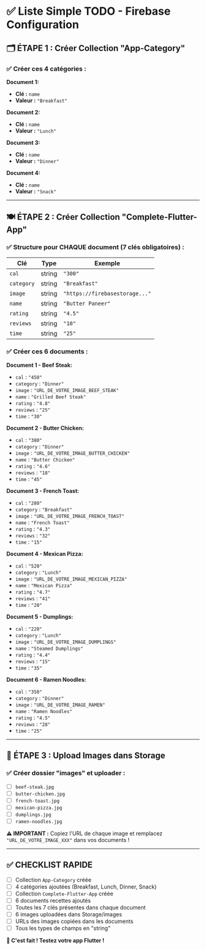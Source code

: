 # ✅ Liste Simple TODO - Firebase Configuration

## 🗂️ ÉTAPE 1 : Créer Collection "App-Category"

### ✅ Créer ces 4 catégories :

**Document 1:**
- **Clé :** `name`
- **Valeur :** `"Breakfast"`

**Document 2:**
- **Clé :** `name` 
- **Valeur :** `"Lunch"`

**Document 3:**
- **Clé :** `name`
- **Valeur :** `"Dinner"`

**Document 4:**
- **Clé :** `name`
- **Valeur :** `"Snack"`

---

## 🍽️ ÉTAPE 2 : Créer Collection "Complete-Flutter-App"

### ✅ Structure pour CHAQUE document (7 clés obligatoires) :

| Clé | Type | Exemple |
|-----|------|---------|
| `cal` | string | `"300"` |
| `category` | string | `"Breakfast"` |
| `image` | string | `"https://firebasestorage..."` |
| `name` | string | `"Butter Paneer"` |
| `rating` | string | `"4.5"` |
| `reviews` | string | `"10"` |
| `time` | string | `"25"` |

### ✅ Créer ces 6 documents :

**Document 1 - Beef Steak:**
- `cal` : `"450"`
- `category` : `"Dinner"`
- `image` : `"URL_DE_VOTRE_IMAGE_BEEF_STEAK"`
- `name` : `"Grilled Beef Steak"`
- `rating` : `"4.8"`
- `reviews` : `"25"`
- `time` : `"30"`

**Document 2 - Butter Chicken:**
- `cal` : `"380"`
- `category` : `"Dinner"`
- `image` : `"URL_DE_VOTRE_IMAGE_BUTTER_CHICKEN"`
- `name` : `"Butter Chicken"`
- `rating` : `"4.6"`
- `reviews` : `"18"`
- `time` : `"45"`

**Document 3 - French Toast:**
- `cal` : `"280"`
- `category` : `"Breakfast"`
- `image` : `"URL_DE_VOTRE_IMAGE_FRENCH_TOAST"`
- `name` : `"French Toast"`
- `rating` : `"4.3"`
- `reviews` : `"32"`
- `time` : `"15"`

**Document 4 - Mexican Pizza:**
- `cal` : `"520"`
- `category` : `"Lunch"`
- `image` : `"URL_DE_VOTRE_IMAGE_MEXICAN_PIZZA"`
- `name` : `"Mexican Pizza"`
- `rating` : `"4.7"`
- `reviews` : `"41"`
- `time` : `"20"`

**Document 5 - Dumplings:**
- `cal` : `"220"`
- `category` : `"Lunch"`
- `image` : `"URL_DE_VOTRE_IMAGE_DUMPLINGS"`
- `name` : `"Steamed Dumplings"`
- `rating` : `"4.4"`
- `reviews` : `"15"`
- `time` : `"35"`

**Document 6 - Ramen Noodles:**
- `cal` : `"350"`
- `category` : `"Dinner"`
- `image` : `"URL_DE_VOTRE_IMAGE_RAMEN"`
- `name` : `"Ramen Noodles"`
- `rating` : `"4.5"`
- `reviews` : `"28"`
- `time` : `"25"`

---

## 📁 ÉTAPE 3 : Upload Images dans Storage

### ✅ Créer dossier "images" et uploader :

- [ ] `beef-steak.jpg`
- [ ] `butter-chicken.jpg`
- [ ] `french-toast.jpg`
- [ ] `mexican-pizza.jpg`
- [ ] `dumplings.jpg`
- [ ] `ramen-noodles.jpg`

**⚠️ IMPORTANT :** Copiez l'URL de chaque image et remplacez `"URL_DE_VOTRE_IMAGE_XXX"` dans vos documents !

---

## ✅ CHECKLIST RAPIDE

- [ ] Collection `App-Category` créée
- [ ] 4 catégories ajoutées (Breakfast, Lunch, Dinner, Snack)
- [ ] Collection `Complete-Flutter-App` créée  
- [ ] 6 documents recettes ajoutés
- [ ] Toutes les 7 clés présentes dans chaque document
- [ ] 6 images uploadées dans Storage/images
- [ ] URLs des images copiées dans les documents
- [ ] Tous les types de champs en "string"

**🎉 C'est fait ! Testez votre app Flutter !** 
